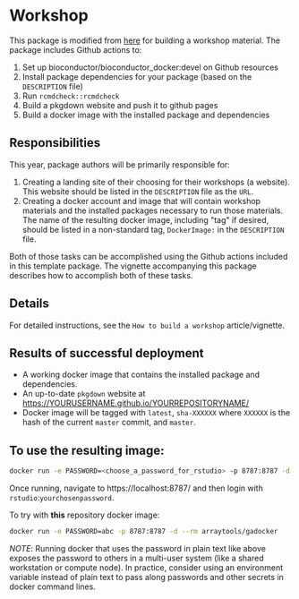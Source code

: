 # Workshop

This package is modified from [here](https://github.com/seandavi/BuildABiocWorkshop2020) for building a workshop material. The package includes Github actions to:

1. Set up bioconductor/bioconductor_docker:devel on Github resources
2. Install package dependencies for your package (based on the `DESCRIPTION` file)
3. Run `rcmdcheck::rcmdcheck`
4. Build a pkgdown website and push it to github pages
5. Build a docker image with the installed package and dependencies

## Responsibilities

This year, package authors will be primarily responsible for:

1. Creating a landing site of their choosing for their workshops (a website). This website should be listed in the `DESCRIPTION` file as the `URL`.
2. Creating a docker account and image that will contain workshop materials and the installed packages necessary to run those materials. The name of the resulting docker image, including "tag" if desired, should be listed in a non-standard tag, `DockerImage:` in the `DESCRIPTION` file. 

Both of those tasks can be accomplished using the Github actions included in this template package. The vignette accompanying this package describes how to accomplish both of these tasks.

## Details

For detailed instructions, see the `How to build a workshop` article/vignette.

## Results of successful deployment

- A working docker image that contains the installed package and dependencies.
- An up-to-date `pkgdown` website at https://YOURUSERNAME.github.io/YOURREPOSITORYNAME/
- Docker image will be tagged with `latest`, `sha-XXXXXX` where `XXXXXX` is the hash of the current `master` commit, and `master`. 

## To use the resulting image:

```sh
docker run -e PASSWORD=<choose_a_password_for_rstudio> -p 8787:8787 -d --rm YOURDOCKERIMAGENAME
```
Once running, navigate to https://localhost:8787/ and then login with `rstudio`:`yourchosenpassword`. 

To try with **this** repository docker image:

```sh
docker run -e PASSWORD=abc -p 8787:8787 -d --rm arraytools/gadocker
```

*NOTE*: Running docker that uses the password in plain text like above exposes the password to others 
in a multi-user system (like a shared workstation or compute node). In practice, consider using an environment 
variable instead of plain text to pass along passwords and other secrets in docker command lines. 

